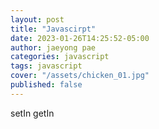 ```yaml
---
layout: post
title: "Javascirpt"
date: 2023-01-26T14:25:52-05:00
author: jaeyong pae
categories: javascript
tags: javascript
cover: "/assets/chicken_01.jpg"
published: false
---
```


setIn getIn
